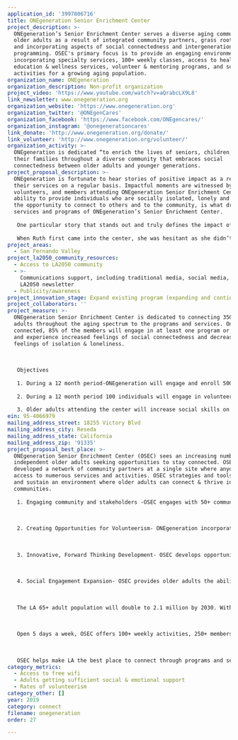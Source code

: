 ```yaml
---
application_id: '3997806716'
title: ONEgeneration Senior Enrichment Center
project_description: >-
  ONEgeneration’s Senior Enrichment Center serves a diverse aging community for
  older adults as a result of integrated community partners, grass root efforts,
  and incorporating aspects of social connectedness and intergenerational
  programming. OSEC's primary focus is to provide an engaging environment by
  incorporating specialty services, 100+ weekly classes, access to health
  education & wellness services, volunteer & mentoring programs, and social
  activities for a growing aging population.
organization_name: ONEgeneration
organization_description: Non-profit organization
project_video: 'https://www.youtube.com/watch?v=aQrabcLX9L8'
link_newsletter: www.onegeneration.org
organization_website: 'https://www.onegeneration.org'
organization_twitter: '@ONEgenCares'
organization_facebook: 'https://www.facebook.com/ONEgencares/'
organization_instagram: '@onegenerationcares'
link_donate: 'http://www.onegeneration.org/donate/'
link_volunteer: 'http://www.onegeneration.org/volunteer/'
organization_activity: >-
  ONEgeneration is dedicated “to enrich the lives of seniors, children, and
  their families throughout a diverse community that embraces social
  connectedness between older adults and younger generations.
project_proposal_description: >-
  ONEgeneration is fortunate to hear stories of positive impact as a result of
  their services on a regular basis. Impactful moments are witnessed by staff,
  volunteers, and members attending ONEgeneration Senior Enrichment Center. The
  ability to provide individuals who are socially isolated, lonely and depressed
  the opportunity to connect to others and to the community, is what drives the
  services and programs of ONEgeneration’s Senior Enrichment Center. 
   
   One particular story that stands out and truly defines the impact of OSEC services is the story of Ruth. Ruth first came to ONEgeneration after hearing about the program from a conversation she overheard at the doctor’s office. Ruth is as a 72 year old widow who had been married for 48 years. After the death of her husband, Ruth’s daily visitors became less frequent and she found herself going days without interacting with another human. Ruth was feeling depressed and hopeless.
   
   When Ruth first came into the center, she was hesitant as she didn’t feel old enough to belong to a “Senior Center”. But, as she was touring, she was instantly drawn to the vibrant music of the Zumba class and couldn’t help but notice that the members dancing to Zumba appeared to be the same age as her. Ruth soon began to attend the Zumba class once a week, which turned into twice a week. She became good friends with some of her classmates who enjoyed going on travel trips organized by the center and decided to join them. As time went on, Ruth became a regular at the center and she felt the desire to do more. Ruth was a retired high school teacher and while at the center she learned about the intergenerational mentoring program for at-risk youth from one of the center volunteers who serves lunch and also takes the Zumba class. Ruth inquired about this program, signed up to volunteer for it, and then encouraged her Zumba friends to participate. Soon she and her friends became known as the “Zumba crew”. In addition to taking an active role in reaching out to the community, engaging with people and connecting them to center’s many wonderful programs and opportunities, the crew members actively participate in the our small but meaningful at-risk-youth program.
project_areas:
  - San Fernando Valley
project_la2050_community_resources:
  - Access to LA2050 community
  - >-
    Communications support, including traditional media, social media, and
    LA2050 newsletter
  - Publicity/awareness
project_innovation_stage: Expand existing program (expanding and continuing ongoing successful projects)
project_collaborators: ''
project_measure: >-
  ONEgeneration Senior Enrichment Center is dedicated to connecting 3500 older
  adults throughout the aging spectrum to the programs and services. Once
  connected, 85% of the members will engage in at least one program or service
  and experience increased feelings of social connectedness and decreased
  feelings of isolation & loneliness.
   
   
   
   Objectives
   
   1. During a 12 month period-ONEgeneration will engage and enroll 500 older adults in their Senior Enrichment Center. Through participation in the center’s many programs, these individuals will increase their social and relationship building skills, decrease feelings of social isolation and loneliness, take them to venues they wouldn’t or couldn’t easily get to, and they will feel empowered to continue to connect with the community. In addition, the center’s numerous social service resources will provide these participants the personal assistance and guidance they may need.
   
   2. During a 12 month period 100 individuals will engage in volunteering activities throughout the community to serve older adults, children, and at-risk youth. 
   
   3. Older adults attending the center will increase social skills on both a technological and in-person level through access to free Wi-fi and ongoing on-on-one intergenerational technology tutoring.
ein: 95-4066979
mailing_address_street: 18255 Victory Blvd
mailing_address_city: Reseda
mailing_address_state: California
mailing_address_zip: '91335'
project_proposal_best_place: >-
  ONEgeneration Senior Enrichment Center (OSEC) sees an increasing number of
  independent older adults seeking opportunities to stay connected. OSEC
  developed a network of community partners at a single site where anyone has
  access to numerous services and activities. OSEC strategies and tools expand
  and sustain an environment where older adults can connect & thrive in their
  communities.
   
   1. Engaging community and stakeholders -OSEC engages with 50+ community stakeholders - neighborhood councils, universities, and health systems connecting them to services and supports they need to remain independent and active. 
   
   
   
   2. Creating Opportunities for Volunteerism- ONEgeneration incorporates volunteer services at the center as well in the field for anyone who wants connect with their community. Annually volunteers provide 20,000+ hours to OSEC programs.
   
   
   
   3. Innovative, Forward Thinking Development- OSEC develops opportunities that provide support and connections for older adults, families, and children in the SF Valley and LA areas. ONEgeneration is dedicated to change-based efforts that are responsive to community issues enhancing involvement and intergenerational connections. 
   
   
   
   4. Social Engagement Expansion- OSEC provides older adults the ability to connect on a systemic level, including increasing access to technology. Most OSEC members are low income and do not have home Wi-Fi. Wi-Fi and technology tutoring is available at OSEC. Funds from this grant will allow for expansion of Wi-Fi services and more technology tutoring at OSEC. 
   
   
   
   The LA 65+ adult population will double to 2.1 million by 2030. With this increasing number, social isolation and loneliness will be a health concern triggering the onset of dementia, heart disease and depression. Established in 1978, OSEC was staffed by volunteers providing recreation services to older adults. As the population of older adults increased, the need for innovative, adaptable services became a priority. Our focus includes building socially vibrant opportunities and intergenerational connections for low income older adults. OSEC recognizes a shifting population of older adults who maintain their independence longer seeking opportunities to stay connected. 
   
   
   
   Open 5 days a week, OSEC offers 100+ weekly activities, 250+ members visit the center daily and 3,200 are enrolled. Connecting older adults in the community, classes and services are also provided at libraries, affordable housing buildings, and clinics.
   
   
   
   OSEC helps make LA the best place to connect through programs and services to meet the needs of older adults. OSEC is NOT your standard Senior Center, but a site where individuals of all ages and demographics come together to CONNECT. ONEgeneration’s developing interconnected services are a natural outgrowth of our intergenerational approach. Program participants are from 35+ countries. In celebration of this diversity we offer multicultural activities to develop empathy, compassion, and understanding.
category_metrics:
  - Access to free wifi
  - Adults getting sufficient social & emotional support
  - Rates of volunteerism
category_other: []
year: 2019
category: connect
filename: onegeneration
order: 27

---
```

